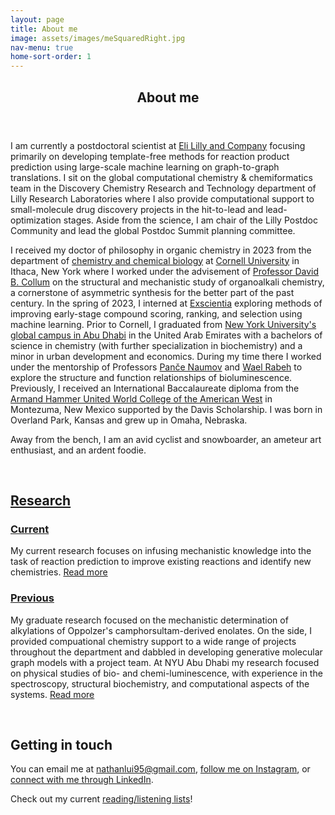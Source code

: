```yaml
---
layout: page
title: About me
image: assets/images/meSquaredRight.jpg
nav-menu: true
home-sort-order: 1
---
```

<!-- Markdownlint-disable-file -->

<!-- Main -->
<div id="main" class="alt">

<!-- One -->
<section id="one">
    <div class="inner">
        <header class="major">
            <h1>About me</h1>
        </header>
        <!-- <h2 id="content">Nathan Lui</h2> -->
        <p>I am currently a postdoctoral scientist at <a href='https://www.lilly.com/' target='_blank'>Eli Lilly and Company</a> focusing primarily on developing template-free methods for reaction product prediction using large-scale machine learning on graph-to-graph translations. I sit on the global computational chemistry & chemiformatics team in the Discovery Chemistry Research and Technology department of Lilly Research Laboratories where I also provide computational support to small-molecule drug discovery projects in the hit-to-lead and lead-optimization stages. Aside from the science, I am chair of the Lilly Postdoc Community and lead the global Postdoc Summit planning committee.</p>
        <p>I received my doctor of philosophy in organic chemistry in 2023 from the department of <a href='https://chem.cornell.edu' target='_blank'>chemistry and chemical biology</a> at <a href='https://cornell.edu' target='_blank'>Cornell University</a> in Ithaca, New York where I worked under the advisement of <a href='https://chemistry.cornell.edu/david-b-collum' target='_blank'>Professor David B. Collum</a> on the structural and mechanistic study of organoalkali chemistry, a cornerstone of asymmetric synthesis for the better part of the past century. In the spring of 2023, I interned at <a href='https://www.exscientia.ai/' target='_blank'>Exscientia</a> exploring methods of improving early-stage compound scoring, ranking, and selection using machine learning. Prior to Cornell, I graduated from <a href='https://nyu.edu' target='_blank'>New York University's</a> <a href='https://nyuad.nyu.edu/en/' target='_blank'>global campus in Abu Dhabi</a> in the United Arab Emirates with a bachelors of science in chemistry (with further specialization in biochemistry) and a minor in urban development and economics. During my time there I worked under the mentorship of Professors <a href='https://nyuad.nyu.edu/en/academics/divisions/science/faculty/pance-naumov.html' target='_blank'>Panče Naumov</a> and <a href='https://nyuad.nyu.edu/en/academics/divisions/science/faculty/wael-m-rabeh.html' target='_blank'>Wael Rabeh</a> to explore the structure and function relationships of bioluminescence. Previously, I received an International Baccalaureate diploma from the <a href='https://www.uwc-usa.org/' target='_blank'>Armand Hammer United World College of the American West</a> in Montezuma, New Mexico supported by the Davis Scholarship. I was born in Overland Park, Kansas and grew up in Omaha, Nebraska.</p>
        <p>Away from the bench, I am an avid cyclist and snowboarder, an ameteur art enthusiast, and an ardent foodie.
        </p>
        <br />
        <a href='/research.html'><h2>Research</h2></a>
        <div class="row">
            <div class="6u 12u$(small)">
                <a href='/research.html'><h3>Current</h3></a>
                <p>My current research focuses on infusing mechanistic knowledge into the task of reaction prediction to improve existing reactions and identify new chemistries. <a href='/research.html'>Read more</a>
                </p>
            </div>
            <div class="6u$ 12u$(small)">
                <a href='/research.html#past'><h3>Previous</h3></a>
                <p>My graduate research focused on the mechanistic determination of alkylations of Oppolzer's camphorsultam-derived enolates. On the side, I provided compuational chemistry support to a wide range of projects throughout the department and dabbled in developing generative molecular graph models with a project team. At NYU Abu Dhabi my research focused on physical studies of bio- and chemi-luminescence, with experience in the spectroscopy, structural biochemistry, and computational aspects of the systems. <a href='/research.html#past'>Read more</a>
                </p>
            </div>
        </div>
        <br />
        <h2>Getting in touch</h2>
        <p>You can email me at <a href='mailto:nathanlui95@gmail.com' target='_blank'>nathanlui95@gmail.com</a>, <a href='https://www.instagram.com/this.isnt.nathan/' target='_blank'>follow me on Instagram</a>, or <a href='https://www.linkedin.com/in/nathanmlui' target='_blank'>connect with me through LinkedIn</a>.
        </p>
        <p>Check out my current <a href='/thoughts/readinglist.html'>reading/listening lists</a>!</p>
    </div>
</section>
</div>
